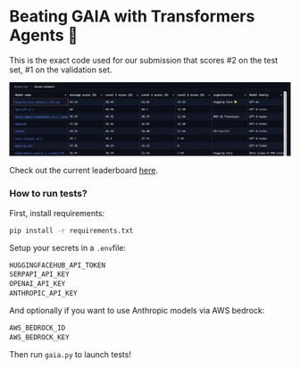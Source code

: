 # Beating GAIA with Transformers Agents 🚀

This is the exact code used for our submission that scores #2 on the test set, #1 on the validation set.

![GAIA leaderboard screenshot](figures/leaderboard.png)

Check out the current leaderboard [here](https://huggingface.co/spaces/gaia-benchmark/leaderboard).

### How to run tests?

First, install requirements:
```bash
pip install -r requirements.txt
```

Setup your secrets in a `.env`file:
```bash
HUGGINGFACEHUB_API_TOKEN
SERPAPI_API_KEY
OPENAI_API_KEY
ANTHROPIC_API_KEY
```

And optionally if you want to use Anthropic models via AWS bedrock:
```bash
AWS_BEDROCK_ID
AWS_BEDROCK_KEY
```

Then run `gaia.py` to launch tests!